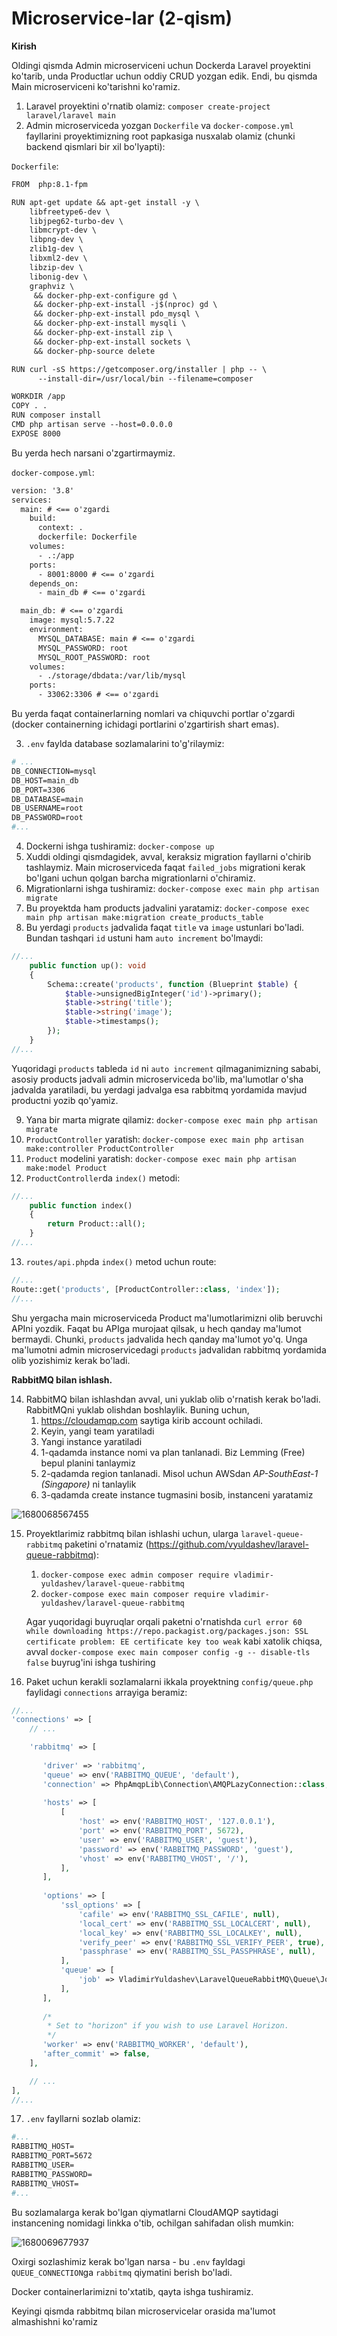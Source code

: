 # Microservice-lar (2-qism)

**Kirish**

Oldingi qismda Admin microserviceni uchun Dockerda Laravel proyektini ko'tarib, unda Productlar uchun oddiy CRUD yozgan edik. Endi, bu qismda Main microserviceni ko'tarishni ko'ramiz.

1. Laravel proyektini o'rnatib olamiz: `composer create-project laravel/laravel main`
2. Admin microserviceda yozgan `Dockerfile` va `docker-compose.yml` fayllarini proyektimizning root papkasiga nusxalab olamiz (chunki backend qismlari bir xil bo'lyapti):

`Dockerfile`:

```apache
FROM  php:8.1-fpm

RUN apt-get update && apt-get install -y \
	libfreetype6-dev \
	libjpeg62-turbo-dev \
	libmcrypt-dev \
	libpng-dev \
	zlib1g-dev \
	libxml2-dev \
	libzip-dev \
	libonig-dev \
	graphviz \
     && docker-php-ext-configure gd \
     && docker-php-ext-install -j$(nproc) gd \
     && docker-php-ext-install pdo_mysql \
     && docker-php-ext-install mysqli \
     && docker-php-ext-install zip \
     && docker-php-ext-install sockets \
     && docker-php-source delete

RUN curl -sS https://getcomposer.org/installer | php -- \
      --install-dir=/usr/local/bin --filename=composer

WORKDIR /app
COPY . .
RUN composer install
CMD php artisan serve --host=0.0.0.0
EXPOSE 8000

```

Bu yerda hech narsani o'zgartirmaymiz.

`docker-compose.yml`:

```apache
version: '3.8'
services:
  main: # <== o'zgardi
    build:
      context: .
      dockerfile: Dockerfile
    volumes:
      - .:/app
    ports:
      - 8001:8000 # <== o'zgardi
    depends_on:
      - main_db # <== o'zgardi

  main_db: # <== o'zgardi
    image: mysql:5.7.22
    environment:
      MYSQL_DATABASE: main # <== o'zgardi
      MYSQL_PASSWORD: root
      MYSQL_ROOT_PASSWORD: root
    volumes:
      - ./storage/dbdata:/var/lib/mysql
    ports:
      - 33062:3306 # <== o'zgardi

```

Bu yerda faqat containerlarning nomlari va chiquvchi portlar o'zgardi (docker containerning ichidagi portlarini o'zgartirish shart emas).

3. `.env` faylda database sozlamalarini to'g'rilaymiz:

```apache
# ...
DB_CONNECTION=mysql
DB_HOST=main_db
DB_PORT=3306
DB_DATABASE=main
DB_USERNAME=root
DB_PASSWORD=root
#...
```

4. Dockerni ishga tushiramiz: `docker-compose up`
5. Xuddi oldingi qismdagidek, avval, keraksiz migration fayllarni o'chirib tashlaymiz. Main microserviceda faqat `failed_jobs` migrationi kerak bo'lgani uchun qolgan barcha migrationlarni o'chiramiz.
6. Migrationlarni ishga tushiramiz: `docker-compose exec main php artisan migrate`
7. Bu proyektda ham products jadvalini yaratamiz: `docker-compose exec main php artisan make:migration create_products_table`
8. Bu yerdagi `products` jadvalida faqat `title` va `image` ustunlari bo'ladi. Bundan tashqari `id` ustuni ham `auto increment` bo'lmaydi:

```php
//...
    public function up(): void
    {
        Schema::create('products', function (Blueprint $table) {
            $table->unsignedBigInteger('id')->primary();
            $table->string('title');
            $table->string('image');
            $table->timestamps();
        });
    }
//...
```

Yuqoridagi `products` tableda `id` ni `auto increment` qilmaganimizning sababi, asosiy products jadvali admin microserviceda bo'lib, ma'lumotlar o'sha jadvalda yaratiladi, bu yerdagi jadvalga esa rabbitmq yordamida mavjud productni yozib qo'yamiz.

9. Yana bir marta migrate qilamiz: `docker-compose exec main php artisan migrate`
10. `ProductController` yaratish: `docker-compose exec main php artisan make:controller ProductController`
11. `Product` modelini yaratish: `docker-compose exec main php artisan make:model Product`
12. `ProductController`da `index()` metodi:

```php
//...
    public function index()
    {
        return Product::all();
    }
//...
```

13. `routes/api.php`da `index()` metod uchun route:

```php
//...
Route::get('products', [ProductController::class, 'index']);
//...
```

Shu yergacha main microserviceda Product ma'lumotlarimizni olib beruvchi APIni yozdik. Faqat bu APIga murojaat qilsak, u hech qanday ma'lumot bermaydi. Chunki, `products` jadvalida hech qanday ma'lumot yo'q. Unga ma'lumotni admin microservicedagi `products` jadvalidan rabbitmq yordamida olib yozishimiz kerak bo'ladi.

**RabbitMQ bilan ishlash.**

14. RabbitMQ bilan ishlashdan avval, uni yuklab olib o'rnatish kerak bo'ladi. RabbitMQni yuklab olishdan boshlaylik. Buning uchun,
    1. https://cloudamqp.com saytiga kirib account ochiladi.
    2. Keyin, yangi team yaratiladi
    3. Yangi instance yaratiladi
    4. 1-qadamda instance nomi va plan tanlanadi. Biz Lemming (Free) bepul planini tanlaymiz
    5. 2-qadamda region tanlanadi. Misol uchun AWSdan *AP-SouthEast-1 (Singapore)* ni tanlaylik
    6. 3-qadamda create instance tugmasini bosib, instanceni yaratamiz

![1680068567455](image/2.LaravelMainmicroserviceonDocker/1680068567455.png)

15. Proyektlarimiz rabbitmq bilan ishlashi uchun, ularga `laravel-queue-rabbitmq` paketini o'rnatamiz (https://github.com/vyuldashev/laravel-queue-rabbitmq):

    1. `docker-compose exec admin composer require vladimir-yuldashev/laravel-queue-rabbitmq`
    2. `docker-compose exec main composer require vladimir-yuldashev/laravel-queue-rabbitmq`

    Agar yuqoridagi buyruqlar orqali paketni o'rnatishda `curl error 60 while downloading https://repo.packagist.org/packages.json: SSL certificate problem: EE certificate key too weak` kabi xatolik chiqsa, avval `docker-compose exec main composer config -g -- disable-tls false` buyrug'ini ishga tushiring
16. Paket uchun kerakli sozlamalarni ikkala proyektning `config/queue.php` faylidagi `connections` arrayiga beramiz:

```php
//...
'connections' => [
    // ...

    'rabbitmq' => [
  
       'driver' => 'rabbitmq',
       'queue' => env('RABBITMQ_QUEUE', 'default'),
       'connection' => PhpAmqpLib\Connection\AMQPLazyConnection::class,
   
       'hosts' => [
           [
               'host' => env('RABBITMQ_HOST', '127.0.0.1'),
               'port' => env('RABBITMQ_PORT', 5672),
               'user' => env('RABBITMQ_USER', 'guest'),
               'password' => env('RABBITMQ_PASSWORD', 'guest'),
               'vhost' => env('RABBITMQ_VHOST', '/'),
           ],
       ],
   
       'options' => [
           'ssl_options' => [
               'cafile' => env('RABBITMQ_SSL_CAFILE', null),
               'local_cert' => env('RABBITMQ_SSL_LOCALCERT', null),
               'local_key' => env('RABBITMQ_SSL_LOCALKEY', null),
               'verify_peer' => env('RABBITMQ_SSL_VERIFY_PEER', true),
               'passphrase' => env('RABBITMQ_SSL_PASSPHRASE', null),
           ],
           'queue' => [
               'job' => VladimirYuldashev\LaravelQueueRabbitMQ\Queue\Jobs\RabbitMQJob::class,
           ],
       ],
   
       /*
        * Set to "horizon" if you wish to use Laravel Horizon.
        */
       'worker' => env('RABBITMQ_WORKER', 'default'),
       'after_commit' => false,
    ],

    // ...  
],
//...
```

17. `.env` fayllarni sozlab olamiz:

```apache
#...
RABBITMQ_HOST=
RABBITMQ_PORT=5672
RABBITMQ_USER=
RABBITMQ_PASSWORD=
RABBITMQ_VHOST=
#...
```

Bu sozlamalarga kerak bo'lgan qiymatlarni CloudAMQP saytidagi instancening nomidagi linkka o'tib, ochilgan sahifadan olish mumkin:

![1680069677937](image/2.LaravelMainmicroserviceonDocker/1680069677937.png)

Oxirgi sozlashimiz kerak bo'lgan narsa - bu `.env` fayldagi `QUEUE_CONNECTION`ga `rabbitmq` qiymatini berish bo'ladi.

Docker containerlarimizni to'xtatib, qayta ishga tushiramiz.


Keyingi qismda rabbitmq bilan microservicelar orasida ma'lumot almashishni ko'ramiz
